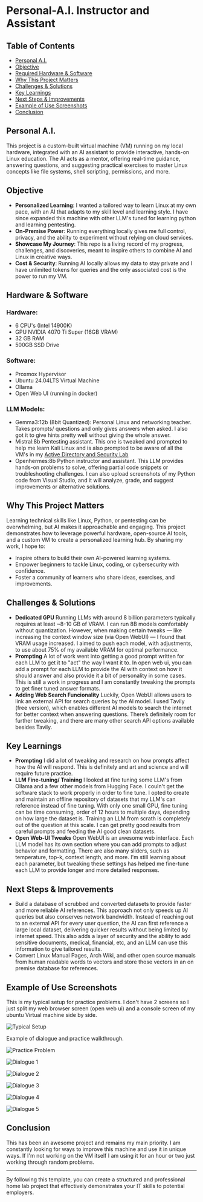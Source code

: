 # Personal-A.I. Instructor and Assistant

## Table of Contents

- [Personal A.I.](#personal-ai)
- [Objective](#objective)
- [Required Hardware & Software](#hardware--software)
- [Why This Project Matters](#why-this-project-matters)
- [Challenges & Solutions](#challenges--solutions)
- [Key Learnings](#key-learnings)
- [Next Steps & Improvements](#next-steps--improvements)
- [Example of Use Screenshots](#example-of-use-screenshots)
- [Conclusion](#conclusion)

## Personal A.I.

This project is a custom-built virtual machine (VM) running on my local hardware, integrated with an AI assistant to provide interactive, hands-on Linux education. The AI acts as a mentor, offering real-time guidance, answering questions, and suggesting practical exercises to master Linux concepts like file systems, shell scripting, permissions, and more.

## Objective
- **Personalized Learning**: I wanted a tailored way to learn Linux at my own pace, with an AI that adapts to my skill level and learning style. I have since expanded this machine with other LLM's tuned for learning python and learning pentesting.
- **On-Premise Power**: Running everything locally gives me full control, privacy, and the ability to experiment without relying on cloud services.
- **Showcase My Journey**: This repo is a living record of my progress, challenges, and discoveries, meant to inspire others to combine AI and Linux in creative ways.
- **Cost & Security**: Running AI locally allows my data to stay private and I have unlimited tokens for queries and the only associated cost is the power to run my VM.

## Hardware & Software

### Hardware:

- 6 CPU's (Intel 14900K)
- GPU NVIDIA 4070 Ti Super (16GB VRAM)
- 32 GB RAM
- 500GB SSD Drive

### Software:

- Proxmox Hypervisor
- Ubuntu 24.04LTS Virtual Machine
- Ollama
- Open Web UI (running in docker)

### LLM Models:
- Gemma3:12b (8bit Quantized): Personal Linux and networking teacher. Takes prompts/ questions and only gives answers when asked. I also got it to give hints pretty well without giving the whole answer.
- Mistral:8b Pentesting assistant. This one is tweaked and prompted to help me learn Kali Linux and is also prompted to be aware of all the VM's in my [Active Directory and Security Lab](https://github.com/LoganMumford2025/Active-Directory-and-Security-Lab)
- Openhermes:8b Python instructor and assistant. This LLM provides hands-on problems to solve, offering partial code snippets or troubleshooting challenges. I can also upload screenshots of my Python code from Visual Studio, and it will analyze, grade, and suggest improvements or alternative solutions.

## Why This Project Matters

Learning technical skills like Linux, Python, or pentesting can be overwhelming, but AI makes it approachable and engaging. This project demonstrates how to leverage powerful hardware, open-source AI tools, and a custom VM to create a personalized learning hub. By sharing my work, I hope to:
- Inspire others to build their own AI-powered learning systems.
- Empower beginners to tackle Linux, coding, or cybersecurity with confidence.
- Foster a community of learners who share ideas, exercises, and improvements.

## Challenges & Solutions

- **Dedicated GPU** Running LLMs with around 8 billion parameters typically requires at least ~8-10 GB of VRAM. I can run 8B models comfortably without quantization. However, when making certain tweaks — like increasing the context window size (via Open WebUI) — I found that VRAM usage increased. I aimed to push each model, with adjustments, to use about 75% of my available VRAM for optimal performance.
- **Prompting** A lot of work went into getting a good prompt written for each LLM to get it to "act" the way I want it to. In open web ui, you can add a prompt for each LLM to provide the AI with context on how it should answer and also provide it a bit of personality in some cases. This is still a work in progress and I am constantly tweaking the prompts to get finer tuned answer formats.
- **Adding Web Search Funcionality** Luckily, Open WebUI allows users to link an external API for search queries by the AI model. I used Tavily (free version), which enables different AI models to search the internet for better context when answering questions. There’s definitely room for further tweaking, and there are many other search API options available besides Tavily.

## Key Learnings

- **Prompting** I did a lot of tweaking and research on how prompts affect how the AI will respond. This is definitely and art and science and will require future practice.
- **LLM Fine-tuning/ Training** I looked at fine tuning some LLM's from Ollama and a few other models from Hugging Face. I couln't get the software stack to work properly in order to fine tune. I opted to create and maintain an offline repository of datasets that my LLM's can reference instead of fine tuning. With only one small GPU, fine tuning can be time consuming, order of 12 hours to multiple days, depending on how large the dataset is. Training an LLM from scrath is completely out of the question at this scale. I can get pretty good results from careful prompts and feeding the AI good clean datasets.
- **Open Web-UI Tweaks** Open WebUI is an awesome web interface. Each LLM model has its own section where you can add prompts to adjust behavior and formatting. There are also many sliders, such as temperature, top-k, context length, and more. I'm still learning about each parameter, but tweaking these settings has helped me fine-tune each LLM to provide longer and more detailed responses. 

## Next Steps & Improvements

- Build a database of scrubbed and converted datasets to provide faster and more reliable AI references. This approach not only speeds up AI queries but also conserves network bandwidth. Instead of reaching out to an external API for every user question, the AI can first reference a large local dataset, delivering quicker results without being limited by internet speed. This also adds a layer of security and the ability to add sensitive documents, medical, financial, etc, and an LLM can use this information to give tailored results.
- Convert Linux Manual Pages, Arch Wiki, and other open source manuals from human readable words to vectors and store those vectors in an on premise database for references.

## Example of Use Screenshots

This is my typical setup for practice problems. I don't have 2 screens so I just split my web browser screen (open web ui) and a console screen of my ubuntu Virtual machine side by side.

![Typical Setup](https://github.com/user-attachments/assets/0b8ffb31-7764-4261-a3ed-a6cb0a527a85)

Example of dialogue and practice walkthrough.

![Practice Problem](https://github.com/user-attachments/assets/8fe8c87a-ee78-4fcb-a463-2c15b016efd0)

![Dialogue 1](https://github.com/user-attachments/assets/57a0eecc-864f-42de-8e63-3795dc5aa706)

![Dialogue 2](https://github.com/user-attachments/assets/c629b137-5c35-4233-a92b-e9dfa20a92b4)

![Dialogue 3](https://github.com/user-attachments/assets/279138ad-9b40-4eb5-81db-7ea56cfef6d1)

![Dialogue 4](https://github.com/user-attachments/assets/85c95c2d-73d5-4035-b884-5f8363e1fe78)

![Dialogue 5](https://github.com/user-attachments/assets/978173c9-305f-4ebf-9005-cd3f0cd0a06a)

## Conclusion

This has been an awesome project and remains my main priority. I am constantly looking for ways to improve this machine and use it in unique ways. If I'm not working on the VM itself I am using it for an hour or two just working through random problems. 

---

By following this template, you can create a structured and professional home lab project that effectively demonstrates your IT skills to potential employers.

